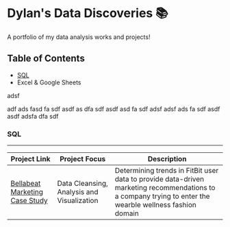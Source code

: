# Dylan's Data Discoveries 📚

A portfolio of my data analysis works and projects!

## Table of Contents
- [SQL](#sql)
- Excel & Google Sheets

adsf

adf
ads
fasd
fa
sdf
asdf
as
dfa
sdf
asdf
asd
fa
sdf
adsf
adsf
ads
fa
sdf
asdf
asdf
adsfa
dfa
sdf

### SQL 
---

| Project Link  | Project Focus | Description | 
| --- | --- | --- |
| [Bellabeat Marketing Case Study](https://github.com/dylanviyar/Google-Analytics-Case-Study/blob/main/Bellabeat%20Case%20Study.md#-bellabeat-case-study-making-marketing-data-driven) | Data Cleansing, Analysis and Visualization|Determining trends in FitBit user data to provide data-driven marketing recommendations to a company trying to enter the wearble wellness fashion domain |
